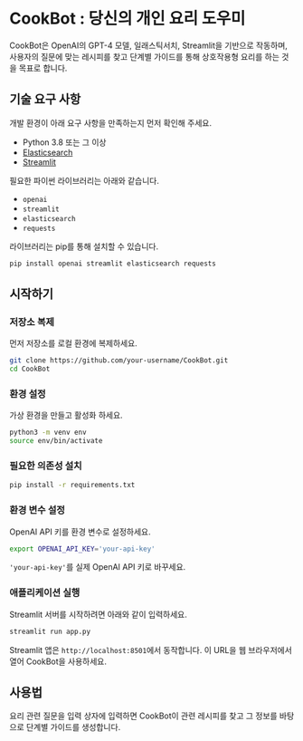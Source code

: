 # CookBot : 당신의 개인 요리 도우미

CookBot은 OpenAI의 GPT-4 모델, 일래스틱서치, Streamlit을 기반으로 작동하며, 사용자의 질문에 맞는 레시피를 찾고 단계별 가이드를 통해 상호작용형 요리를 하는 것을 목표로 합니다.


## 기술 요구 사항

개발 환경이 아래 요구 사항을 만족하는지 먼저 확인해 주세요.

- Python 3.8 또는 그 이상
- [Elasticsearch](https://www.elastic.co/guide/en/elasticsearch/reference/current/install-elasticsearch.html)
- [Streamlit](https://docs.streamlit.io/library/get-started/installation)

필요한 파이썬 라이브러리는 아래와 같습니다.

- `openai`
- `streamlit`
- `elasticsearch`
- `requests`

라이브러리는 pip를 통해 설치할 수 있습니다.

```bash
pip install openai streamlit elasticsearch requests
```

## 시작하기

### 저장소 복제

먼저 저장소를 로컬 환경에 복제하세요. 

```bash
git clone https://github.com/your-username/CookBot.git
cd CookBot
```

### 환경 설정
가상 환경을 만들고 활성화 하세요.

```bash
python3 -m venv env
source env/bin/activate
```

### 필요한 의존성 설치

```bash
pip install -r requirements.txt
```


### 환경 변수 설정

OpenAI API 키를 환경 변수로 설정하세요. 

```bash
export OPENAI_API_KEY='your-api-key'
```

`'your-api-key'`를 실제 OpenAI API 키로 바꾸세요.

### 애플리케이션 실행

Streamlit 서버를 시작하려면 아래와 같이 입력하세요.

```bash
streamlit run app.py
```

Streamlit 앱은 `http://localhost:8501`에서 동작합니다. 이 URL을 웹 브라우저에서 열어 CookBot을 사용하세요.

## 사용법

요리 관련 질문을 입력 상자에 입력하면 CookBot이 관련 레시피를 찾고 그 정보를 바탕으로 단계별 가이드를 생성합니다.